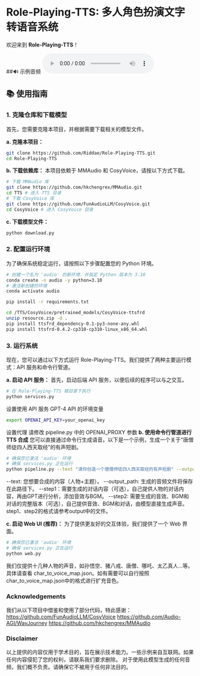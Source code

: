 # Role-Playing-TTS: 多人角色扮演文字转语音系统

欢迎来到 **Role-Playing-TTS**！

##🔊 示例音频
<audio controls>
  <source src="output/audio/final_mix.wav" type="audio/mpeg">
  Your browser does not support the audio element.
</audio>

## 📚 使用指南

### 1. 克隆仓库和下载模型

首先，您需要克隆本项目，并根据需要下载相关的模型文件。

**a. 克隆本项目：**

```bash
git clone https://github.com/Riddae/Role-Playing-TTS.git
cd Role-Playing-TTS
```

**b. 下载依赖库：**
本项目依赖于 MMAudio 和 CosyVoice，请按以下方式下载。
```bash
# 下载 MMAudio 库
git clone https://github.com/hkchengrex/MMAudio.git
cd TTS # 进入 TTS 目录
# 下载 CosyVoice 库
git clone https://github.com/FunAudioLLM/CosyVoice.git
cd CosyVoice # 进入 CosyVoice 目录
```
**c. 下载模型文件：**
```bash
python download.py
```

### 2. 配置运行环境

为了确保系统稳定运行，请按照以下步骤配置您的 Python 环境。
```bash
# 创建一个名为 'audio' 的新环境，并指定 Python 版本为 3.10
conda create -n audio -y python=3.10
# 激活新创建的环境
conda activate audio

pip install -r requirements.txt

cd /TTS/CosyVoice/pretrained_models/CosyVoice-ttsfrd
unzip resource.zip -d .
pip install ttsfrd_dependency-0.1-py3-none-any.whl
pip install ttsfrd-0.4.2-cp310-cp310-linux_x86_64.whl

```

### 3. 运行系统
现在，您可以通过以下方式运行 Role-Playing-TTS。我们提供了两种主要运行模式：API 服务和命令行管道。

**a. 启动 API 服务：**
首先，启动后端 API 服务，以便后续的程序可以与之交互。
```bash
# 在 Role-Playing-TTS 根目录下执行
python services.py
```

设置使用 API 服务 GPT-4 API 的环境变量
```bash
export OPENAI_API_KEY=your_openai_key
```
设置代理
请修改 pipeline.py 中的 OPENAI_PROXY 参数
**b. 使用命令行管道进行 TTS 合成**
您可以直接通过命令行生成语音。以下是一个示例，生成一个关于“唐僧师徒四人西天取经”的有声短剧。
```bash
# 确保您已激活 'audio' 环境
# 确保 services.py 正在运行
python pipeline.py --text "请你创造一个唐僧师徒四人西天取经的有声短剧" --output_path output
```
--text: 您想要合成的内容（人物+主题）。
--output_path: 生成的音频文件将保存在此路径下。
--step1：需要生成的对话内容（可选），自己提供人物的对话内容，再由GPT进行分析，添加音效与BGM。
--step2: 需要生成的音效、BGM和对话的完整版本（可选），自己提供音效、BGM和对话，由模型直接生成声音。
step1、step2的格式请参考output中的文件。

**c. 启动 Web UI (推荐)：**
为了提供更友好的交互体验，我们提供了一个 Web 界面。
```bash
# 确保您已激活 'audio' 环境
# 确保 services.py 正在运行
python web.py
```
我们仅提供十几种人物的声音，如孙悟空、猪八戒、唐僧、哪吒、太乙真人...等。具体请查看 char_to_voice_map.json。如有需要可以自行按照 char_to_voice_map.json中的格式进行扩充音色。

### Acknowledgements 
我们从以下项目中借鉴和使用了部分代码，特此感谢：
https://github.com/FunAudioLLM/CosyVoice
https://github.com/Audio-AGI/WavJourney
https://github.com/hkchengrex/MMAudio

### Disclaimer
以上提供的内容仅用于学术目的，旨在展示技术能力。一些示例来自互联网。如果任何内容侵犯了您的权利，请联系我们要求删除。
对于使用此模型生成的任何音频，我们概不负责。请确保它不被用于任何非法目的。